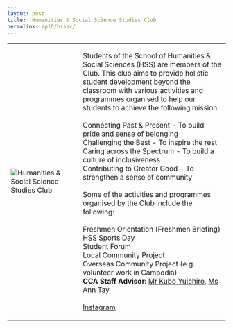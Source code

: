 ```yaml
---
layout: post
title:  Humanities & Social Science Studies Club
permalink: /p10/hsssc/
---
```


<table>
    <tr>
        <td style="width:33%"><image src="{{site.baseurl}}/images/CCA_hsssc.jpg" style="display:block;margin-left:auto;margin-right:auto;" alt="Humanities & Social Science Studies Club"></image></td>
        <td>
            <p>
                Students of the School of Humanities & Social Sciences (HSS) are members of the Club. This club aims to provide holistic student development beyond the classroom with various activities and programmes organised to help our students to achieve the following mission:<br>
                <br>
                Connecting Past & Present - To build pride and sense of belonging<br>
                Challenging the Best - To inspire the rest<br>
                Caring across the Spectrum - To build a culture of inclusiveness<br>
                Contributing to Greater Good - To strengthen a sense of community<br>
                <br>
                Some of the activities and programmes organised by the Club include the following:<br>
                <br>
                Freshmen Orientation (Freshmen Briefing)<br>
                HSS Sports Day<br>
                Student Forum<br>
                Local Community Project<br>
                Overseas Community Project (e.g. volunteer work in Cambodia)<br>
                <b>CCA Staff Advisor:</b> <a href="mailto:kuboy@tp.edu.sg">Mr Kubo Yuichiro</a>, <a href="mailto:anntay@tp.edu.sg">Ms Ann Tay</a><br>
                <br>
                <a href="https://www.instagram.com/hss_sc">Instagram</a>
            </p>
        </td>
    </tr>
 
</table>
